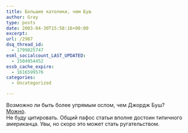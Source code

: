 ```yaml
---
title: Большие католики, чем Буш
author: Gray
type: posts
date: 2003-04-30T15:58:16+00:00
excerpt:
url: /2987
dsq_thread_id:
  - 1799825747
esml_socialcount_LAST_UPDATED:
  - 1504954452
essb_cache_expire:
  - 1616599576
categories:
  - Uncategorized

---
```








Возможно ли быть более упрямым ослом, чем Джордж Буш?  
<a href="http://www.inosmi.ru/abstract/179965.html" target="_blank">Можно</a>.  
Не буду цитировать. Общий пафос статьи вполне достоин типичного американца. Увы, но скоро это может стать ругательством.